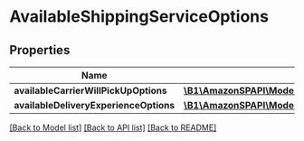 # AvailableShippingServiceOptions

## Properties
Name | Type | Description | Notes
------------ | ------------- | ------------- | -------------
**availableCarrierWillPickUpOptions** | [**\B1\AmazonSPAPI\Model\AvailableCarrierWillPickUpOptionsList**](AvailableCarrierWillPickUpOptionsList.md) |  | 
**availableDeliveryExperienceOptions** | [**\B1\AmazonSPAPI\Model\AvailableDeliveryExperienceOptionsList**](AvailableDeliveryExperienceOptionsList.md) |  | 

[[Back to Model list]](../README.md#documentation-for-models) [[Back to API list]](../README.md#documentation-for-api-endpoints) [[Back to README]](../README.md)


